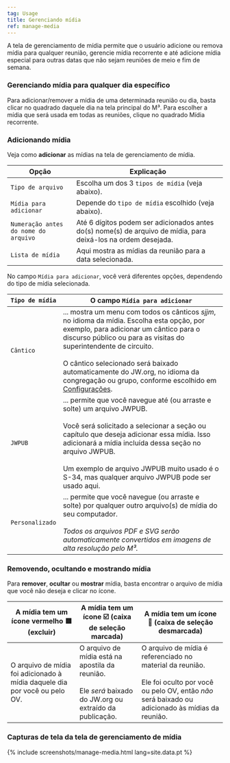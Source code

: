 ```yaml
---
tag: Usage
title: Gerenciando mídia
ref: manage-media
---
```


A tela de gerenciamento de mídia permite que o usuário adicione ou remova mídia para qualquer reunião, gerencie mídia recorrente e até adicione mídia especial para outras datas que não sejam reuniões de meio e fim de semana.

### Gerenciando mídia para qualquer dia específico

Para adicionar/remover a mídia de uma determinada reunião ou dia, basta clicar no quadrado daquele dia na tela principal do M³. Para escolher a mídia que será usada em todas as reuniões, clique no quadrado Mídia recorrente.

### Adicionando mídia

Veja como **adicionar** as mídias na tela de gerenciamento de mídia.

Opção | Explicação
--- | ---
`Tipo de arquivo` | Escolha um dos 3 `tipos de mídia` (veja abaixo).
`Mídia para adicionar` | Depende do `tipo de mídia` escolhido (veja abaixo).
`Numeração antes do nome do arquivo` | Até 6 dígitos podem ser adicionados antes do(s) nome(s) de arquivo de mídia, para deixá-los na ordem desejada.
`Lista de mídia` | Aqui mostra as mídias da reunião para a data selecionada.

No campo `Mídia para adicionar`, você verá diferentes opções, dependendo do tipo de mídia selecionada.

`Tipo de mídia` | O campo `Mídia para adicionar`
--- | ---
`Cântico` | ... mostra um menu com todos os cânticos *sjjm*, no idioma da mídia. Escolha esta opção, por exemplo, para adicionar um cântico para o discurso público ou para as visitas do superintendente de circuito. <br><br> O cântico selecionado será baixado automaticamente do JW.org, no idioma da congregação ou grupo, conforme escolhido em [Configurações](%7B%7Bpage.lang%7D%7D/#configuration).
`JWPUB` | ... permite que você navegue até (ou arraste e solte) um arquivo JWPUB. <br><br> Você será solicitado a selecionar a seção ou capítulo que deseja adicionar essa mídia. Isso adicionará a mídia incluída dessa seção no arquivo JWPUB. <br><br> Um exemplo de arquivo JWPUB muito usado é o S-34, mas qualquer arquivo JWPUB pode ser usado aqui.
`Personalizado` | ... permite que você navegue (ou arraste e solte) por qualquer outro arquivo(s) de mídia do seu computador. <br><br> *Todos os arquivos PDF e SVG serão automaticamente convertidos em imagens de alta resolução pelo M³.*

### Removendo, ocultando e mostrando mídia

Para **remover**, **ocultar** ou **mostrar** mídia, basta encontrar o arquivo de mídia que você não deseja e clicar no ícone.

A mídia tem um ícone vermelho 🟥 (excluir) | A mídia tem um ícone ☑️ (caixa de seleção marcada) | A mídia tem um ícone 🔲 (caixa de seleção desmarcada)
--- | --- | ---
O arquivo de mídia foi adicionado à mídia daquele dia por você ou pelo OV. | O arquivo de mídia está na apostila da reunião. <br><br> Ele *será* baixado do JW.org ou extraído da publicação. | O arquivo de mídia é referenciado no material da reunião. <br><br> Ele foi oculto por você ou pelo OV, então *não* será baixado ou adicionado às mídias da reunião.

### Capturas de tela da tela de gerenciamento de mídia

{% include screenshots/manage-media.html lang=site.data.pt %}
